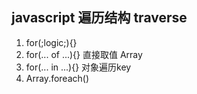 ## javascript 遍历结构 traverse
1. for(;logic;){}
2. for(... of ...){} 直接取值 Array
3. for(... in ...){} 对象遍历key
4. Array.foreach()
